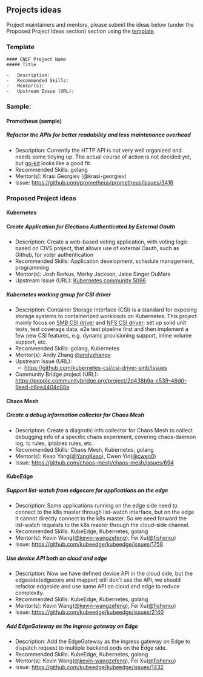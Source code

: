 ## Projects ideas

Project maintainers and mentors, please submit the ideas below (under the Proposed Project Ideas section) section using the [template](/PROJECT_IDEA_TEMPLATE.md).

### Template

```
#### CNCF Project Name
##### Title

-	Description:
-	Recommended Skills:
-	Mentor(s):
-	Upstream Issue (URL):
```

### Sample:

#### Prometheus (sample)
##### Refactor the APIs for better readability and less maintenance overhead

- Description: Currently the HTTP API is not very well organized and needs some tidying up. The actual course of action is not decided yet, but [go-kit](https://github.com/go-kit/kit) looks like a good fit.
-	Recommended Skills: golang
-	Mentor(s): Krasi Georgiev (@krasi-georgiev)
-	Issue: https://github.com/prometheus/prometheus/issues/3416

### Proposed Project ideas

#### Kubernetes
##### Create Application for Elections Authenticated by External Oauth

-	Description: Create a web-based voting application, with voting logic based on CIVS project, that allows use of external Oauth, such as Github, for voter authentication
-	Recommended Skills: Application development, schedule management, programming
-	Mentor(s): Josh Berkus, Marky Jackson, Jaice Singer DuMars
-	Upstream Issue (URL): [Kubernetes community 5096](https://github.com/kubernetes/community/issues/5096)

##### Kubernetes working group for CSI driver

- Description: Container Storage Interface (CSI) is a standard for exposing storage systems to containerized workloads on Kubernetes. This project mainly focus on [SMB CSI driver](https://github.com/kubernetes-csi/csi-driver-smb) and [NFS CSI driver](https://github.com/kubernetes-csi/csi-driver-nfs): set up solid unit tests, test coverage data, e2e test pipeline first and then implement a few new CSI features, e.g. dynamc provisioning support, inline volume support, etc.
- Recommended Skills: golang, Kubernetes
- Mentor(s): Andy Zhang [@andyzhangx](https://github.com/andyzhangx)
- Upstream Issue (URL):
  - https://github.com/kubernetes-csi/csi-driver-smb/issues
- Community Bridge project (URL): https://people.communitybridge.org/project/2d438b9a-c539-46d0-9eed-c6ee4404c88a

#### Chaos Mesh
##### Create a debug information collector for Chaos Mesh

-	Description: Create a diagnotic info collector for Chaos Mesh to collect debugging info of a specific chaos experiment, covering chaos-daemon log, tc rules, iptables rules, etc.
-	Recommended Skills: Chaos Mesh, Kubernetes, golang
-	Mentor(s): Keao Yang([@YangKeao](https://github.com/YangKeao)), Cwen Yin([@cwen0](https://github.com/cwen0))
-	Issue: https://github.com/chaos-mesh/chaos-mesh/issues/694

#### KubeEdge
##### Support list-watch from edgecore for applications on the edge

-	Description: Some applications running on the edge side need to connect to the k8s master through list-watch interface, but on the edge it cannot directly connect to the k8s master. So we need forward the list-watch requests to the k8s master through the cloud-side channel.
-	Recommended Skills: KubeEdge, Kubernetes, golang
-	Mentor(s): Kevin Wang([@kevin-wangzefeng](https://github.com/kevin-wangzefeng)), Fei Xu([@fisherxu](https://github.com/fisherxu))
-	Issue: https://github.com/kubeedge/kubeedge/issues/1758

##### Use device API both on cloud and edge

-	Description: Now we have defined device API in the cloud side, but the edgeside(edgecore and mapper) still don't use the API, we should refactor edgeside and use same API on cloud and edge to reduce complexity.
-	Recommended Skills: KubeEdge, Kubernetes, golang
-	Mentor(s): Kevin Wang([@kevin-wangzefeng](https://github.com/kevin-wangzefeng)), Fei Xu([@fisherxu](https://github.com/fisherxu))
-	Issue: https://github.com/kubeedge/kubeedge/issues/2140

##### Add EdgeGateway as the ingress gateway on Edge

-	Description: Add the EdgeGateway as the ingress gateway on Edge to dispatch request to multiple backend pods on the Edge side.
-	Recommended Skills: KubeEdge, Kubernetes, golang
-	Mentor(s): Kevin Wang([@kevin-wangzefeng](https://github.com/kevin-wangzefeng)), Fei Xu([@fisherxu](https://github.com/fisherxu))
-	Issue: https://github.com/kubeedge/kubeedge/issues/1432

